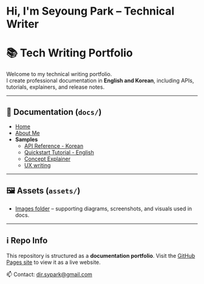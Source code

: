 # Hi, I'm Seyoung Park – Technical Writer

# 📚 Tech Writing Portfolio

Welcome to my technical writing portfolio.  
I create professional documentation in **English and Korean**, including APIs, tutorials, explainers, and release notes.

---

## 📖 Documentation (`docs/`)
- [Home](./docs/index.md)
- [About Me](./docs/about.md)
- **Samples**
  - [API Reference - Korean](./docs/samples/api-reference/index.md)
  - [Quickstart Tutorial - English](./docs/samples/tutorial-quickstart/index.md)
  - [Concept Explainer](./docs/samples/concept-explainer/index.md)
  - [UX writing](./docs/samples/ux-writing/index.md)

---

## 🖼 Assets (`assets/`)
- [Images folder](./assets/images) – supporting diagrams, screenshots, and visuals used in docs.

---

## ℹ️ Repo Info
This repository is structured as a **documentation portfolio**.
Visit the [GitHub Pages site](./docs/index.md) to view it as a live website.

📫 Contact: dir.sypark@gmail.com

